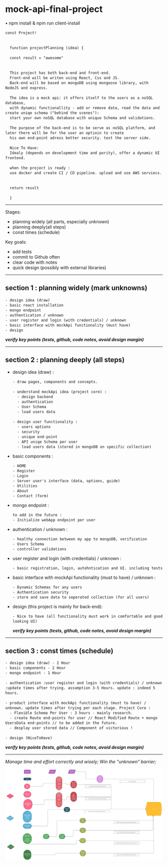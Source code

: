 # mock-api-final-project

• npm install & npm run client-install 


    const Project!


      function projectPlanning (idea) {
  
      const result = "awesome"


      This project has both back-end and front-end. 
      Front-end will be writen using React, Css and JS.
      Back-end will be based on mongoDB using mongoose library, with NodeJS and express.

      The idea is a mock api: it offers itself to the users as a noSQL database, 
      with dynamic functionallity - add or remove data, read the data and create uniqe schema ("behind the scenes"):
      start your own noSQL database with unique Schema and validations.

      The purpose of the back-end is to be serve as noSQL platform, and later there will be for the user an optioin to create 
      his own end-point adress better security. test the server side.

      Nice To Have:
      Idealy (depends on development time and pority), offer a dynamic UI frontend.

      when the project is ready :
      use docker and create CI / CD pipeline. upload and use AWS serviecs.


      return result

      }

------------------------------------


Stages:
- planning widely (all parts, especially unknown)
- planning deeply(all steps)
- const times (schedule)

Key goals:
- add tests
- commit to Github often
- clear code with notes
- quick design (possibly with external libraries)

------------------------------------

## section 1 :  planning widely (mark unknowns)

    - design idea (draw)
    - basic react installation
    - mongo endpoint
    - authentication / unknown
    - user register and login (with credentials) / unknown
    - basic interface with mockApi functionality (must have) 
    - design

***verify key points (tests, github, code notes, avoid design margin)***

------------------------------------

## section 2 :  planning deeply (all steps)

- design idea (draw) :

      - draw pages, components and concepts.

      - understand mockApi idea (project core) :
        - design backend
        - authentication
        - User Schema
        - load users data

      - design user functionality :
        - users options
        - security
        - unique end-point
        - API uniqe Schema per user
        - load users data (stored in mongoDB on specific collection)

- basic components :

      - HOME
      - Register
      - Login
      - Server user's interface (data, options, guide)
      - Utilities
      - About
      - Contact (form)

- mongo endpoint :

      to add in the future : 
      - Initialize webApp endpoint per user

- authentication / unknown :

      - healthy connection between my app to mongoDB, verification 
      - Users Schema
      - controller validations

- user register and login (with credentials) / unknown :

      - basic registration, login, autehntication and UI. including tests

- basic interface with mockApi functionality (must to have) / unknown :

      - Dynamic Schemas for any users
      - Authentication security
      - store and save data to seperated collection (for all users)

- design (this project is mainly for back-end):

      - Nice to have (all functionality must work in comfortable and good looking UI)

	***verify key points (tests, github, code notes, avoid design margin)***

------------------------------------

## section 3 :  const times (schedule)

    - design idea (draw) - 2 Hour
    - basic components - 2 Hour
    - mongo endpoint - 1 Hour

    - authentication :user register and login (with credentials) / unknown :update times after trying. assumption 3-5 Hours. update : indeed 5 hours.

    - product interface with mockApi functionality (must to have) / unknown. update times after trying per each stage. Project Core :
      - Flexible Schema Per User : 3 hours - mainly research.
      - create Route end-points for user // React Modified Route + mongo UsersData end-points // to be added in the future.
      - desplay user stored data // Component of victorious !

    - design (NiceToHave)

***verify key points (tests, github, code notes, avoid design margin)***

------------------------------------

*Manage time and effort correctly and wisely;*
*Win the "unknown" barrier;*


![plot](./helpers/mockApi&#x20;work-flow.jpg)